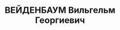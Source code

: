 ---
title: ВЕЙДЕНБАУМ Вильгельм Георгиевич
description: '1871 г.р., м.р. Нижний Новгород, немец, из дворян, б/п, женат, обр.
  высшее, медицинское,

  место жит. до ареста г. Симферополь, врач-гинеколог,

  арест. 21.11.1936 Симферопольским ГО НКВД Крыма, ст. 58-6, 8, 9, 11 УК РСФСР: руководитель
  антисоветской диверсионно-террористической шпионской организации

  осужден 07.01.1938 Верховным Судом СССР к расстрелу с конфискацией имущества,

  реабилитир. 24.09.1999 г. Прокуратурой АРК'
---